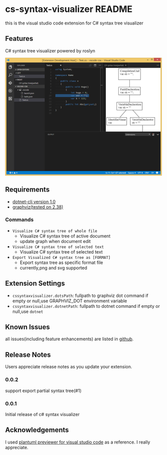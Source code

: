 # cs-syntax-visualizer README

this is the visual studio code extension for C# syntax tree visualizer

## Features

C# syntax tree visualizer powered by roslyn

![visualize c# syntax tree](images/cs-syntax-visualizer-partial.png)

## Requirements

* [dotnet-cli version 1.0](https://www.microsoft.com/net/core)
* [graphviz(tested on 2.38)](http://www.graphviz.org/)

### Commands

* `Visualize C# syntax tree of whole file`
    * Visualize C# syntax tree of active document
    * update graph when document edit
* `Visualize C# syntax tree of selected text` 
    * Visualize C# syntax tree of selected text
* `Export Visualized C# syntax tree as [FORMAT]`
    * Export syntax tree as specific format file
    * currently,png and svg supported 

## Extension Settings

* `cssyntaxvisualizer.dotsPath`: fullpath to graphviz dot command 
    if empty or null,use GRAPHVIZ_DOT environment variable
* `cssyntaxvisualizer.dotnetPath`: fullpath to dotnet command
    if empty or null,use `dotnet`

## Known Issues

all issues(including feature enhancements) are listed in [github](https://github.com/itn3000/cs2dots/issues).

## Release Notes

Users appreciate release notes as you update your extension.

### 0.0.2

support export partial syntax tree(#1)

### 0.0.1

Initial release of c# syntax visualizer

## Acknowledgements

I used [plantuml previewer for visual studio code](https://marketplace.visualstudio.com/items?itemName=okazuki.okazukiplantuml) as a reference.
I really appreciate.